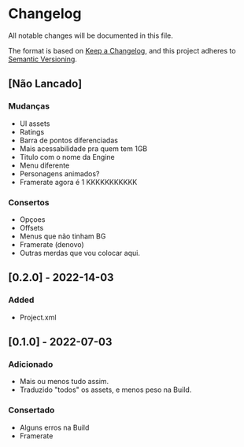 # Changelog
All notable changes will be documented in this file.

The format is based on [Keep a Changelog](https://keepachangelog.com/en/1.0.0/),
and this project adheres to [Semantic Versioning](https://semver.org/spec/v2.0.0.html).

## [Não Lancado]
### Mudanças
- UI assets
- Ratings
- Barra de pontos diferenciadas
- Mais acessabilidade pra quem tem 1GB
- Titulo com o nome da Engine
- Menu diferente
- Personagens animados?
- Framerate agora é 1 KKKKKKKKKKK

### Consertos
- Opçoes
- Offsets
- Menus que não tinham BG
- Framerate (denovo)
- Outras merdas que vou colocar aqui.

## [0.2.0] - 2022-14-03
### Added
- Project.xml

## [0.1.0] - 2022-07-03
### Adicionado
- Mais ou menos tudo assim.
- Traduzido "todos" os assets, e menos peso na Build.

### Consertado
- Alguns erros na Build
- Framerate
